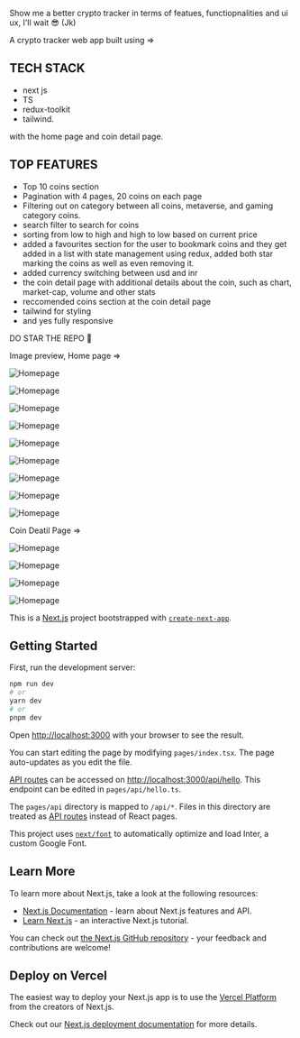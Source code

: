 
Show me a better crypto tracker in terms of featues, functiopnalities and ui ux, I'll wait 😎 (Jk)

A crypto tracker web app built using => 
## TECH STACK
- next js 
- TS 
- redux-toolkit 
- tailwind.
 
with the home page and coin detail page. 

 ## TOP FEATURES 
- Top 10 coins section
- Pagination with 4 pages, 20 coins on each page
- Filtering out on category between all coins, metaverse, and gaming category coins.
- search filter to search for coins
- sorting from low to high and high to low based on current price 
- added a favourites section for the user to bookmark coins and they get added in a list with state management using redux, added both star marking the coins as well as even removing it.
- added currency  switching between usd and inr
-  the coin detail page with additional details about the coin, such as chart, market-cap, volume and other stats
- reccomended coins section at the coin detail page 
- tailwind for styling
- and yes fully responsive


DO STAR THE REPO 🌟


Image preview, Home page => 

![Homepage](https://live.staticflickr.com/65535/52813460063_a22921bda4_c.jpg)


![Homepage](https://live.staticflickr.com/65535/52813419025_600b477df8_z.jpg)


![Homepage](https://live.staticflickr.com/65535/52813202794_68d51603b0_z.jpg)


![Homepage](https://live.staticflickr.com/65535/52813202834_6c17b90501_z.jpg)


![Homepage](https://live.staticflickr.com/65535/52813419115_46b10d308e_z.jpg)


![Homepage](https://live.staticflickr.com/65535/52812449907_99bae25ee5_z.jpg)


![Homepage](https://live.staticflickr.com/65535/52813202904_10e3083c1e_c.jpg)


![Homepage](https://live.staticflickr.com/65535/52813006546_760151c627_w.jpg)


![Homepage](https://live.staticflickr.com/65535/52813006561_eb0cd28801_w.jpg)


Coin Deatil Page =>

![Homepage](https://live.staticflickr.com/65535/52812450032_f2875bfaeb_z.jpg)


![Homepage](https://live.staticflickr.com/65535/52812450052_157e532dd4_z.jpg)


![Homepage](https://live.staticflickr.com/65535/52813419295_4c9db18f5b_z.jpg)


![Homepage](https://live.staticflickr.com/65535/52813203089_6b7ab1b87d_z.jpg)















This is a [Next.js](https://nextjs.org/) project bootstrapped with [`create-next-app`](https://github.com/vercel/next.js/tree/canary/packages/create-next-app).

## Getting Started

First, run the development server:

```bash
npm run dev
# or
yarn dev
# or
pnpm dev
```

Open [http://localhost:3000](http://localhost:3000) with your browser to see the result.

You can start editing the page by modifying `pages/index.tsx`. The page auto-updates as you edit the file.

[API routes](https://nextjs.org/docs/api-routes/introduction) can be accessed on [http://localhost:3000/api/hello](http://localhost:3000/api/hello). This endpoint can be edited in `pages/api/hello.ts`.

The `pages/api` directory is mapped to `/api/*`. Files in this directory are treated as [API routes](https://nextjs.org/docs/api-routes/introduction) instead of React pages.

This project uses [`next/font`](https://nextjs.org/docs/basic-features/font-optimization) to automatically optimize and load Inter, a custom Google Font.

## Learn More

To learn more about Next.js, take a look at the following resources:

- [Next.js Documentation](https://nextjs.org/docs) - learn about Next.js features and API.
- [Learn Next.js](https://nextjs.org/learn) - an interactive Next.js tutorial.

You can check out [the Next.js GitHub repository](https://github.com/vercel/next.js/) - your feedback and contributions are welcome!

## Deploy on Vercel

The easiest way to deploy your Next.js app is to use the [Vercel Platform](https://vercel.com/new?utm_medium=default-template&filter=next.js&utm_source=create-next-app&utm_campaign=create-next-app-readme) from the creators of Next.js.

Check out our [Next.js deployment documentation](https://nextjs.org/docs/deployment) for more details.
